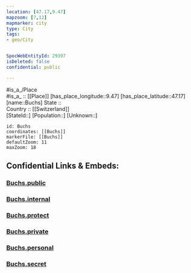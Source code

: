 ```yaml
---
location: [47.17,9.47] 
mapzoom: [7,12] 
mapmarker: city 
type: City
tags:
- geo/City


SpocWebEntityId: 29397
isDeleted: false
confidential: public

---
```

#is_a_/Place  
#is_a_ :: [[Place]] 
[has_place_longitude::9.47] 
[has_place_latitude::47.17] 
[name::Buchs] 
State ::  
Country :: [[Switzerland]]  
[StateId::] 
[Population::] 
[Unknown::] 


```leaflet
id: Buchs
coordinates: [[Buchs]] 
markerFile: [[Buchs]] 
defaultZoom: 11 
maxZoom: 18
```


## Confidential Links & Embeds: 

### [Buchs.public](/_public/\Earth\Continent\Europe\Europe~Central\Switzerland\Switzerland~Cantons\St.Gallen,Canton\CityBuchs.public.md) 

### [Buchs.internal](/_internal/\Earth\Continent\Europe\Europe~Central\Switzerland\Switzerland~Cantons\St.Gallen,Canton\CityBuchs.internal.md) 

### [Buchs.protect](/_protect/\Earth\Continent\Europe\Europe~Central\Switzerland\Switzerland~Cantons\St.Gallen,Canton\CityBuchs.protect.md) 

### [Buchs.private](/_private/\Earth\Continent\Europe\Europe~Central\Switzerland\Switzerland~Cantons\St.Gallen,Canton\CityBuchs.private.md) 

### [Buchs.personal](/_personal/\Earth\Continent\Europe\Europe~Central\Switzerland\Switzerland~Cantons\St.Gallen,Canton\CityBuchs.personal.md) 

### [Buchs.secret](/_secret/\Earth\Continent\Europe\Europe~Central\Switzerland\Switzerland~Cantons\St.Gallen,Canton\CityBuchs.secret.md)

